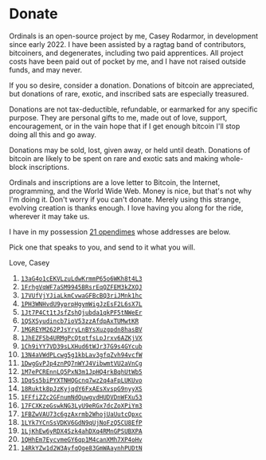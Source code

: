 # Donate

Ordinals is an open-source project by me, Casey Rodarmor, in development since
early 2022. I have been assisted by a ragtag band of contributors, bitcoiners,
and degenerates, including two paid apprentices. All project costs have been
paid out of pocket by me, and I have not raised outside funds, and may never.

If you so desire, consider a donation. Donations of bitcoin are appreciated,
but donations of rare, exotic, and inscribed sats are especially treasured.

Donations are not tax-deductible, refundable, or earmarked for any specific
purpose. They are personal gifts to me, made out of love, support,
encouragement, or in the vain hope that if I get enough bitcoin I'll stop doing
all this and go away.

Donations may be sold, lost, given away, or held until death. Donations of
bitcoin are likely to be spent on rare and exotic sats and making whole-block
inscriptions.

Ordinals and inscriptions are a love letter to Bitcoin, the Internet,
programming, and the World Wide Web. Money is nice, but that's not why I'm
doing it. Don't worry if you can't donate. Merely using this strange, evolving
creation is thanks enough. I love having you along for the ride, wherever it
may take us.

I have in my possession [21
opendimes](https://www.youtube.com/watch?v=bLOlsa6K5TI) whose addresses are
below.

Pick one that speaks to you, and send to it what you will.

Love,
Casey

1. [`13aG4o1cEKVLzuLdwKrmmP65o6WKh8t4L3`](https://mempool.space/address/13aG4o1cEKVLzuLdwKrmmP65o6WKh8t4L3)
2. [`1FrhgVqWF7aSM9945BRsrEqQZFEM3kZXQJ`](https://mempool.space/address/1FrhgVqWF7aSM9945BRsrEqQZFEM3kZXQJ)
3. [`17VUfVjYJiaLkmCvwaGFBcBQ3riJMnk1hc`](https://mempool.space/address/17VUfVjYJiaLkmCvwaGFBcBQ3riJMnk1hc)
4. [`1PH3WNHvdU9yprpHgymWigJzEsF2L6sX7L`](https://mempool.space/address/1PH3WNHvdU9yprpHgymWigJzEsF2L6sX7L)
5. [`1Jt7P4Ct1tJsfZshQjubda1qkPF5tNWeEr`](https://mempool.space/address/1Jt7P4Ct1tJsfZshQjubda1qkPF5tNWeEr)
6. [`1QSXSyudincb7ioV53zzAfdpAxTUMwtKR`](https://mempool.space/address/1QSXSyudincb7ioV53zzAfdpAxTUMwtKR)
7. [`1MGREYM262PJsYryLnBYsXuzgpdn8hasBV`](https://mempool.space/address/1MGREYM262PJsYryLnBYsXuzgpdn8hasBV)
8. [`1JhEZFSb4URMgPcQtqtfsLpJrxv6AZKjVX`](https://mempool.space/address/1JhEZFSb4URMgPcQtqtfsLpJrxv6AZKjVX)
9. [`1Ch9iYY7VD39sLXHud6tWJr37G9s4GYcub`](https://mempool.space/address/1Ch9iYY7VD39sLXHud6tWJr37G9s4GYcub)
10. [`13N4aVWdPLcwg5g1kbLav3gfqZvh94vcfW`](https://mempool.space/address/13N4aVWdPLcwg5g1kbLav3gfqZvh94vcfW)
11. [`1DwgGvPJp4znPQ7nWYJ4VibwmtVU2aVnCg`](https://mempool.space/address/1DwgGvPJp4znPQ7nWYJ4VibwmtVU2aVnCg)
12. [`1M7ePCREnnLQ5PxN3m1JpHQ4rkBqhUtWb5`](https://mempool.space/address/1M7ePCREnnLQ5PxN3m1JpHQ4rkBqhUtWb5)
13. [`1DqSs5biPYXTNHQGcnq7wz2q4aFpLUKUvo`](https://mempool.space/address/1DqSs5biPYXTNHQGcnq7wz2q4aFpLUKUvo)
14. [`18Ruktk8pJzKyjqdY6FxAEsXvspG9nyyXS`](https://mempool.space/address/18Ruktk8pJzKyjqdY6FxAEsXvspG9nyyXS)
15. [`1FFfiZZc2GFnumNdQuwgvdHUDVDnWFXu53`](https://mempool.space/address/1FFfiZZc2GFnumNdQuwgvdHUDVDnWFXu53)
16. [`17FCXKzeGswkNG3LyU9eRGx7dcZoXPiYm3`](https://mempool.space/address/17FCXKzeGswkNG3LyU9eRGx7dcZoXPiYm3)
17. [`1FBZwVAU73c6gzAxrmb2WhojUaUutcQpxc`](https://mempool.space/address/1FBZwVAU73c6gzAxrmb2WhojUaUutcQpxc)
18. [`1LYk7YCnSsVDKV6GdN9qUjNoFzQ5CU8EfP`](https://mempool.space/address/1LYk7YCnSsVDKV6GdN9qUjNoFzQ5CU8EfP)
19. [`1LjKhEw6yRDX4Szk4ahDXq4RMnGPSUBXPA`](https://mempool.space/address/1LjKhEw6yRDX4Szk4ahDXq4RMnGPSUBXPA)
20. [`1QHhEm7EycvmeGY6qp1M4canXMh7XP4oHv`](https://mempool.space/address/1QHhEm7EycvmeGY6qp1M4canXMh7XP4oHv)
21. [`14RkYZw1d2W3AyfqQge83GmWAaynhPUDtN`](https://mempool.space/address/14RkYZw1d2W3AyfqQge83GmWAaynhPUDtN)
